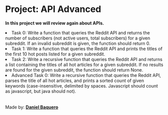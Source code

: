 <html>
<h1>Project: API Advanced</h1>
<p><strong>In this project we will review again about APIs.</strong></p>
<body>
<li>Task 0: Write a function that queries the Reddit API and returns the number of subscribers (not active users, total subscribers) for a given subreddit. If an invalid subreddit is given, the function should return 0.</li>
<li>Task 1: Write a function that queries the Reddit API and prints the titles of the first 10 hot posts listed for a given subreddit.</li>
<li>Task 2: Write a recursive function that queries the Reddit API and returns a list containing the titles of all hot articles for a given subreddit. If no results are found for the given subreddit, the function should return None.</li>
<li>Advanced Task 0: Write a recursive function that queries the Reddit API, parses the title of all hot articles, and prints a sorted count of given keywords (case-insensitive, delimited by spaces. Javascript should count as javascript, but java should not).</li>
</body>
<br>
<br>
<footer>Made by: <strong><a href="https://github.com/DanielBaquero28">Daniel Baquero</a></strong></footer>
</html>
